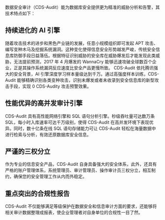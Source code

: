 数据安全审计（CDS-Audit）能为数据库安全提供更为精准的威胁分析和告警，其技术特点如下：
## 持续进化的 AI 引擎
随着攻击技术的进步和黑色产业链的发展，任意小规模组织即可发起 APT 攻击、编写变种木马及挖掘系统漏洞。这种变化使得信息安全形势越发严峻，传统安全信息库防御手段日益落伍。根据特征识别威胁的安全库在威胁爆发后才能发现此类威胁，无法提前预测，2017 年 4 月爆发的 WannaCry 能够迅速攻破全球数百个企业，正是其操作系统漏洞反应速度比安全产品更慢所致。
CDS-Audit 依托腾讯强大的安全背景，AI 引擎深度学习样本量级达到千万。通过高强度样本训练，CDS-Audit 能够精确识别各类变种攻击，识别未爆发或者未收录到安全信息库的新型攻击手段，实现 0 CDS-Audity 攻击预警效果。
## 性能优异的高并发审计引擎
CDS-Audit 具有高性能网络引擎和 SQL 语句分析引擎。秒级吞吐量可达数万条 SQL，每小时入库速率可达千万级别，使得 CDS-Audit 在高并发环境下表现优异。同时，数十亿条在线 SQL 语句存储能力可让 CDS-Audit 轻松在海量数据中进行检索与分析，有效还原数据库安全信息。
## 严谨的三权分立
作为专业的信息安全产品，CDS-Audit 自身具备强大的安全体系，此外，还具有严格的账户管理体系，系统管理员、审计管理员、操作审计员三权分立，相互制约，确保您的安全管理工作从内而外稳定。
## 重点突出的合规性报告
CDS-Audit 不仅能够满足等级保护在数据安全和信息审计方面的要求，还能够将相关审计数据整理成报表，使企业管理者对自身单位的合规性一目了然。
